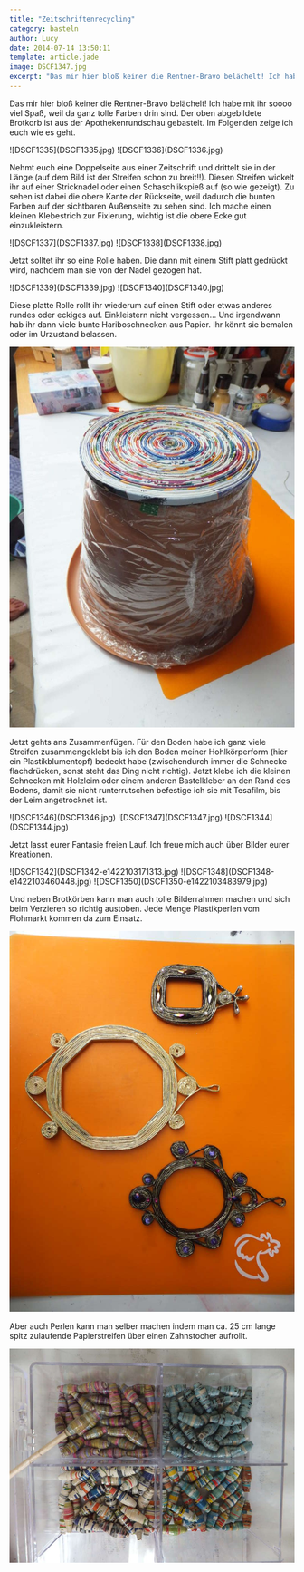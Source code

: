 ```yaml
---
title: "Zeitschriftenrecycling"
category: basteln
author: Lucy
date: 2014-07-14 13:50:11
template: article.jade
image: DSCF1347.jpg
excerpt: "Das mir hier bloß keiner die Rentner-Bravo belächelt! Ich habe mit ihr soooo viel Spaß, weil da ganz tolle Farben drin sind."
---
```


Das mir hier bloß keiner die Rentner-Bravo belächelt! Ich habe mit ihr soooo viel Spaß, weil da ganz tolle Farben drin sind. Der oben abgebildete Brotkorb ist aus der Apothekenrundschau gebastelt. Im Folgenden zeige ich euch wie es geht.


<div id='slides' class='slideshow'>
![DSCF1335](DSCF1335.jpg)
![DSCF1336](DSCF1336.jpg)
</div>

Nehmt euch eine Doppelseite aus einer Zeitschrift und drittelt sie in der Länge (auf dem Bild ist der Streifen schon zu breit!!). Diesen Streifen wickelt ihr auf einer Stricknadel oder einen Schaschlikspieß auf (so wie gezeigt). Zu sehen ist dabei die obere Kante der Rückseite, weil dadurch die bunten Farben auf der sichtbaren Außenseite zu sehen sind. Ich mache einen kleinen Klebestrich zur Fixierung, wichtig ist die obere Ecke gut einzukleistern.


<div id='slides' class='slideshow slideshow_portrait'>
![DSCF1337](DSCF1337.jpg)
![DSCF1338](DSCF1338.jpg)
</div>

Jetzt solltet ihr so eine Rolle haben. Die dann mit einem Stift platt gedrückt wird, nachdem man sie von der Nadel gezogen hat.


<div id='slides' class='slideshow slideshow_portrait'>
![DSCF1339](DSCF1339.jpg)
![DSCF1340](DSCF1340.jpg)
</div>

Diese platte Rolle rollt ihr wiederum auf einen Stift oder etwas anderes rundes oder eckiges auf. Einkleistern nicht vergessen... Und irgendwann hab ihr dann viele bunte Hariboschnecken aus Papier. Ihr könnt sie bemalen oder im Urzustand belassen.


![DSCF1341](DSCF1341-e1422103198308.jpg)

Jetzt gehts ans Zusammenfügen. Für den Boden habe ich ganz viele Streifen zusammengeklebt bis ich den Boden meiner Hohlkörperform (hier ein Plastikblumentopf) bedeckt habe (zwischendurch immer die Schnecke flachdrücken, sonst steht das Ding nicht richtig). Jetzt klebe ich die kleinen Schnecken mit Holzleim oder einem anderen Bastelkleber an den Rand des Bodens, damit sie nicht runterrutschen befestige ich sie mit Tesafilm, bis der Leim angetrocknet ist.


<div id='slides' class='slideshow'>
![DSCF1346](DSCF1346.jpg)
![DSCF1347](DSCF1347.jpg)
![DSCF1344](DSCF1344.jpg)
</div>

Jetzt lasst eurer Fantasie freien Lauf. Ich freue mich auch über Bilder eurer Kreationen.

<div id='slides' class='slideshow slideshow_portrait'>
![DSCF1342](DSCF1342-e1422103171313.jpg)
![DSCF1348](DSCF1348-e1422103460448.jpg)
![DSCF1350](DSCF1350-e1422103483979.jpg)
</div>

Und neben Brotkörben kann man auch tolle Bilderrahmen machen und sich beim Verzieren so richtig austoben. Jede Menge Plastikperlen vom Flohmarkt kommen da zum Einsatz.      

![DSCF1349](DSCF1349.jpg)

Aber auch Perlen kann man selber machen indem man ca. 25 cm lange spitz zulaufende Papierstreifen über einen Zahnstocher aufrollt.

![DSCF1352](DSCF1352.jpg)
